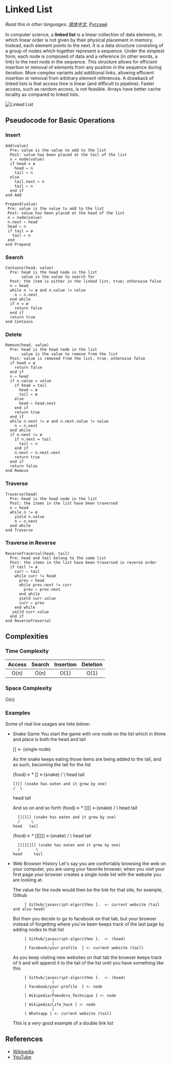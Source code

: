 # Linked List

_Read this in other languages:_
[_简体中文_](README.zh-CN.md),
[_Русский_](README.ru-RU.md)

In computer science, a **linked list** is a linear collection 
of data elements, in which linear order is not given by 
their physical placement in memory. Instead, each 
element points to the next. It is a data structure 
consisting of a group of nodes which together represent 
a sequence. Under the simplest form, each node is 
composed of data and a reference (in other words, 
a link) to the next node in the sequence. This structure
allows for efficient insertion or removal of elements 
from any position in the sequence during iteration. 
More complex variants add additional links, allowing 
efficient insertion or removal from arbitrary element 
references. A drawback of linked lists is that access 
time is linear (and difficult to pipeline). Faster 
access, such as random access, is not feasible. Arrays 
have better cache locality as compared to linked lists.

![Linked List](https://upload.wikimedia.org/wikipedia/commons/6/6d/Singly-linked-list.svg)

## Pseudocode for Basic Operations

### Insert

```text
Add(value)
  Pre: value is the value to add to the list
  Post: value has been placed at the tail of the list
  n ← node(value)
  if head = ø
    head ← n
    tail ← n
  else
    tail.next ← n
    tail ← n
  end if
end Add
```

```text
Prepend(value)
 Pre: value is the value to add to the list
 Post: value has been placed at the head of the list
 n ← node(value)
 n.next ← head
 head ← n
 if tail = ø
   tail ← n
 end
end Prepend
```

### Search

```text
Contains(head, value)
  Pre: head is the head node in the list
       value is the value to search for
  Post: the item is either in the linked list, true; otherwise false
  n ← head
  while n != ø and n.value != value
    n ← n.next
  end while
  if n = ø
    return false
  end if
  return true
end Contains
```
    
### Delete

```text
Remove(head, value)
  Pre: head is the head node in the list
       value is the value to remove from the list
  Post: value is removed from the list, true, otherwise false
  if head = ø
    return false
  end if
  n ← head
  if n.value = value
    if head = tail
      head ← ø
      tail ← ø
    else
      head ← head.next
    end if
    return true
  end if
  while n.next != ø and n.next.value != value
    n ← n.next
  end while
  if n.next != ø
    if n.next = tail
      tail ← n
    end if
    n.next ← n.next.next
    return true
  end if
  return false
end Remove
```

### Traverse

```text
Traverse(head)
  Pre: head is the head node in the list
  Post: the items in the list have been traversed
  n ← head
  while n != ø
    yield n.value
    n ← n.next
  end while
end Traverse
```

### Traverse in Reverse

```text
ReverseTraversal(head, tail)
  Pre: head and tail belong to the same list
  Post: the items in the list have been traversed in reverse order
  if tail != ø
    curr ← tail
    while curr != head
      prev ← head
      while prev.next != curr
        prev ← prev.next
      end while
      yield curr.value
      curr ← prev
    end while
   yeild curr.value
  end if
end ReverseTraversal
```

## Complexities

### Time Complexity

| Access    | Search    | Insertion | Deletion  |
| :-------: | :-------: | :-------: | :-------: |
| O(n)      | O(n)      | O(1)      | O(1)      |

### Space Complexity

O(n)


### Examples
Some of real live usages are liste below:

  - Snake Game
    You start the game with one node on the list which in thime and place is both the head and tail

      [] <- (single node)

    As the snake keeps eating those items are being added to the tail, and as such, becoming the tail for the list

     (food)-> *  [] <-(snake)
                /  \ 
              head tail

        [][] (snake has eaten and it grew by one)
        /  \
      head tail

    And so on and so forth
      (food)-> *  [][] <-(snake)
                  /   \ 
                head  tail

          [][][] (snake has eaten and it grew by one)
          /     \
        head   tail



      (food)-> *  [][][] <-(snake)
                  /     \ 
                head    tail

          [][][][] (snake has eaten and it grew by one)
          /       \
        head     tail


 - Web Browser History
    Let's say you are confortably browsing the web on your computer, you are using your favorite browser, when you visit your first page your browser creates a single node list with the website you are looking at.

    The value for the node would then be the link for that site, for example, Github

            [ Github/javascript-algorithms ].  <- current website (tail and also head)

    But then you decide to go to facebook on that tab, but your browser instead of forgetting where you've been keeps track of the last page by adding nodes to that list

            [ Github/javascript-algorithms ].  <- (head)
                        |
            [ Facebook/your-profile  ] <- current website (tail)

    As you keep visiting new websites on that tab the browser keeps track of it and will append it to the tail of the list
    until you have something like this

            [ Github/javascript-algorithms ].  <- (head)
                        |
            [ Facebook/your-profile  ] <- node
                        |
            [ Wikipedia/Pomodoro_Technique ] <- node
                        |
            [ Wikipedia/Life_hack ] <- node
                        |
            [ Whatsapp ] <- current website (tail)

    This is a very good example of a double link list


 
## References

- [Wikipedia](https://en.wikipedia.org/wiki/Linked_list)
- [YouTube](https://www.youtube.com/watch?v=njTh_OwMljA&index=2&t=1s&list=PLLXdhg_r2hKA7DPDsunoDZ-Z769jWn4R8)

